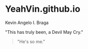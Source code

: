 # YeahVin.github.io
Kevin Angelo I. Braga

"This has truly been, a Devil May Cry."
> 
> "He's so me."
